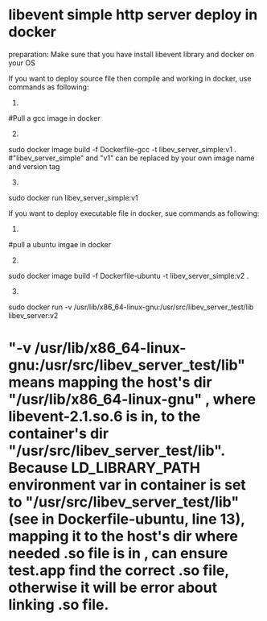 # libevent simple http server deploy in docker

preparation:
Make sure that you have install libevent library and docker on your OS

If you want to deploy source file then compile and working in docker, use commands as following:

1.
#Pull a gcc image in docker

2. 
sudo docker image build -f Dockerfile-gcc -t libev_server_simple:v1 .
#"libev_server_simple" and "v1" can be replaced by your own image name and version tag

3. 
sudo docker run libev_server_simple:v1

If you want to deploy executable file in docker, sue commands as following:

1.
#pull a ubuntu imgae in docker

2.
sudo docker image build -f Dockerfile-ubuntu -t libev_server_simple:v2 .

3.
sudo docker run -v /usr/lib/x86_64-linux-gnu:/usr/src/libev_server_test/lib libev_server:v2
# "-v /usr/lib/x86_64-linux-gnu:/usr/src/libev_server_test/lib" means mapping the host's dir "/usr/lib/x86_64-linux-gnu" , where libevent-2.1.so.6 is in, to the container's dir "/usr/src/libev_server_test/lib". Because LD_LIBRARY_PATH environment var in container is set to "/usr/src/libev_server_test/lib" (see in Dockerfile-ubuntu, line 13), mapping it to the host's dir where needed .so file is in , can ensure test.app find the correct .so file, otherwise it will be error about linking .so file. 